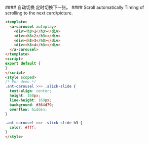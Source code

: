 <cn>
#### 自动切换
定时切换下一张。
</cn>

<us>
#### Scroll automatically
Timing of scrolling to the next card/picture.
</us>

```html
<template>
  <a-carousel autoplay>
    <div><h3>1</h3></div>
    <div><h3>2</h3></div>
    <div><h3>3</h3></div>
    <div><h3>4</h3></div>
  </a-carousel>
</template>
<script>
export default {
}
</script>
<style scoped>
/* For demo */
.ant-carousel >>> .slick-slide {
  text-align: center;
  height: 160px;
  line-height: 160px;
  background: #364d79;
  overflow: hidden;
}

.ant-carousel >>> .slick-slide h3 {
  color: #fff;
}
</style>
```
